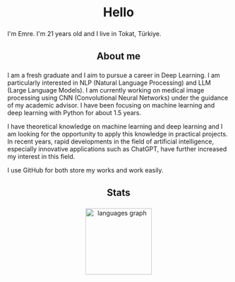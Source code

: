 <h1 align="center">Hello</h1>

###

<p align="left">I'm Emre. I'm 21 years old and I live in Tokat, Türkiye.</p>

###

<h2 align="center">About me</h2>

###

<p4 align="left">I am a fresh graduate and I aim to pursue a career in Deep Learning. I am particularly interested in NLP (Natural Language Processing) and LLM (Large Language Models). I am currently working on medical image processing using CNN (Convolutional Neural Networks) under the guidance of my academic advisor. I have been focusing on machine learning and deep learning with Python for about 1.5 years.

I have theoretical knowledge on machine learning and deep learning and I am looking for the opportunity to apply this knowledge in practical projects. In recent years, rapid developments in the field of artificial intelligence, especially innovative applications such as ChatGPT, have further increased my interest in this field.</p4>

<p4 align="left">I use GitHub for both store my works and work easily.</p4>

###

<h2 align="center">Stats</h2>

###

<div align="center">
  <img src="https://github-readme-stats.vercel.app/api/top-langs?username=emre570&locale=en&hide_title=true&layout=compact&card_width=320&langs_count=5&theme=nightowl&hide_border=true&order=2" height="150" alt="languages graph"  />
</div>

###

